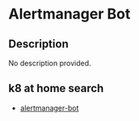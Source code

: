 # Alertmanager Bot

## Description

No description provided.

## k8 at home search

- [alertmanager-bot](https://nanne.dev/k8s-at-home-search/#/alertmanager-bot)
